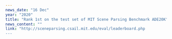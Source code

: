 ```yaml
---
news_date: "16 Dec"
year: "2020"
title: "Rank 1st on the test set of MIT Scene Parsing Benchmark ADE20K"
news_content: ""
link: "http://sceneparsing.csail.mit.edu/eval/leaderboard.php
---
```


